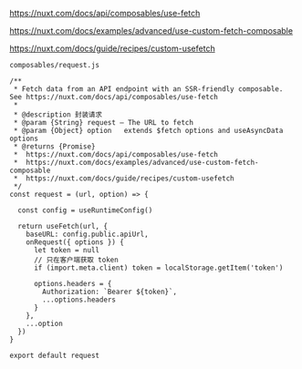 
https://nuxt.com/docs/api/composables/use-fetch

https://nuxt.com/docs/examples/advanced/use-custom-fetch-composable

https://nuxt.com/docs/guide/recipes/custom-usefetch

```
composables/request.js

/**
 * Fetch data from an API endpoint with an SSR-friendly composable. See https://nuxt.com/docs/api/composables/use-fetch
 * 
 * @description 封装请求
 * @param {String} request — The URL to fetch
 * @param {Object} option   extends $fetch options and useAsyncData options
 * @returns {Promise}
 *  https://nuxt.com/docs/api/composables/use-fetch
 *  https://nuxt.com/docs/examples/advanced/use-custom-fetch-composable
 *  https://nuxt.com/docs/guide/recipes/custom-usefetch
 */
const request = (url, option) => {

  const config = useRuntimeConfig()

  return useFetch(url, {
    baseURL: config.public.apiUrl,
    onRequest({ options }) {
      let token = null
      // 只在客户端获取 token
      if (import.meta.client) token = localStorage.getItem('token')

      options.headers = {
        Authorization: `Bearer ${token}`,
        ...options.headers
      }
    },
    ...option
  })
}

export default request
```